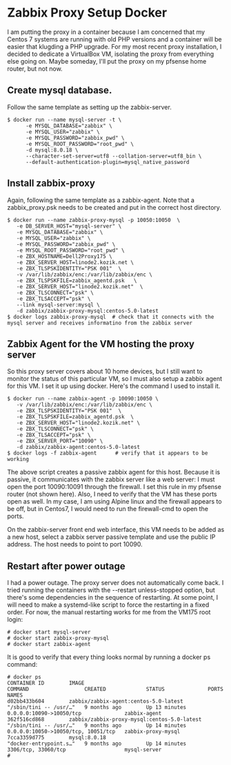 # Zabbix Proxy Setup Docker
I am putting the proxy in a container because I am concerned that my Centos 7 systems are running with old PHP versions and a container will be easier that klugding a PHP upgrade. For my most recent proxy installation, I decided to dedicate a VirtualBox VM, isolating the proxy from everything else going on.  Maybe someday, I'll put the proxy on my pfsense home router, but not now.

## Create mysql database.  
Follow the same template as setting up the zabbix-server.  
```
$ docker run --name mysql-server -t \
      -e MYSQL_DATABASE="zabbix" \
      -e MYSQL_USER="zabbix" \
      -e MYSQL_PASSWORD="zabbix_pwd" \
      -e MYSQL_ROOT_PASSWORD="root_pwd" \
      -d mysql:8.0.18 \
      --character-set-server=utf8 --collation-server=utf8_bin \
      --default-authentication-plugin=mysql_native_password
```
## Install zabbix-proxy
Again, following the same template as a zabbix-agent. Note that a zabbix_proxy.psk needs to be created and put in the correct host directory.
```
$ docker run --name zabbix-proxy-mysql -p 10050:10050  \
   -e DB_SERVER_HOST="mysql-server" \
   -e MYSQL_DATABASE="zabbix" \
   -e MYSQL_USER="zabbix" \
   -e MYSQL_PASSWORD="zabbix_pwd" \
   -e MYSQL_ROOT_PASSWORD="root_pwd" \
   -e ZBX_HOSTNAME=Dell2Proxy175 \
   -e ZBX_SERVER_HOST=linode2.kozik.net \
   -e ZBX_TLSPSKIDENTITY="PSK 001"  \
   -v /var/lib/zabbix/enc:/var/lib/zabbix/enc \
   -e ZBX_TLSPSKFILE=zabbix_agentd.psk   \
   -e ZBX_SERVER_HOST="linode2.kozik.net"  \
   -e ZBX_TLSCONNECT="psk" \
   -e ZBX_TLSACCEPT="psk" \
   --link mysql-server:mysql \
   -d zabbix/zabbix-proxy-mysql:centos-5.0-latest
$ docker logs zabbix-proxy-mysql  # check that it connects with the mysql server and receives informatino from the zabbix server
```
## Zabbix Agent for the VM hosting the proxy server
So this proxy server covers about 10 home devices, but I still want to monitor the status of this particular VM, so I must also setup a zabbix agent for this VM.   I set it up using docker.  Here's the command I used to install it.
```
$ docker run --name zabbix-agent -p 10090:10050 \
   -v /var/lib/zabbix/enc:/var/lib/zabbix/enc \
   -e ZBX_TLSPSKIDENTITY="PSK 001"  \
   -e ZBX_TLSPSKFILE=zabbix_agentd.psk  \
   -e ZBX_SERVER_HOST="linode2.kozik.net" \
   -e ZBX_TLSCONNECT="psk" \
   -e ZBX_TLSACCEPT="psk" \
   -e ZBX_SERVER_PORT="10090" \
   -d zabbix/zabbix-agent:centos-5.0-latest
$ docker logs -f zabbix-agent      # verify that it appears to be working
```
The above script creates a passive zabbix agent for this host.  Because it is passive, it communicates with the zabbix server like a web server:  I must open the port 10090:10091 through the firewall.  I set this rule in my pfsense router (not shown here).  Also, I need to verify that the VM has these ports open as well.  In my case, I am using Alpine linux and the firewall appears to be off, but in Centos7, I would need to run the firewall-cmd to open the ports. 

On the zabbix-server front end web interface, this VM needs to be added as a new host, select a zabbix server passive template and use the public IP address.  The host needs to point to port 10090.

## Restart after power outage
I had a power outage.  The proxy server does not automatically come back.  I tried running the containers with the --restart unless-stopped option, but there's some dependencies in the sequence of restarting.  At some point, I will need to make a systemd-like script to force the restarting in a fixed order.  For now, the manual restarting works for me from the VM175 root login:
```
# docker start mysql-server
# docker start zabbix-proxy-mysql
# docker start zabbix-agent
```
It is good to verify that every thing looks normal by running a docker ps command:
```
# docker ps
CONTAINER ID        IMAGE                                         COMMAND                  CREATED             STATUS              PORTS                                 NAMES
d02bb433b604        zabbix/zabbix-agent:centos-5.0-latest         "/sbin/tini -- /usr/…"   9 months ago        Up 13 minutes       0.0.0.0:10090->10050/tcp              zabbix-agent
362f516cd868        zabbix/zabbix-proxy-mysql:centos-5.0-latest   "/sbin/tini -- /usr/…"   9 months ago        Up 14 minutes       0.0.0.0:10050->10050/tcp, 10051/tcp   zabbix-proxy-mysql
7cca3359d775        mysql:8.0.18                                  "docker-entrypoint.s…"   9 months ago        Up 14 minutes       3306/tcp, 33060/tcp                   mysql-server
#
```
